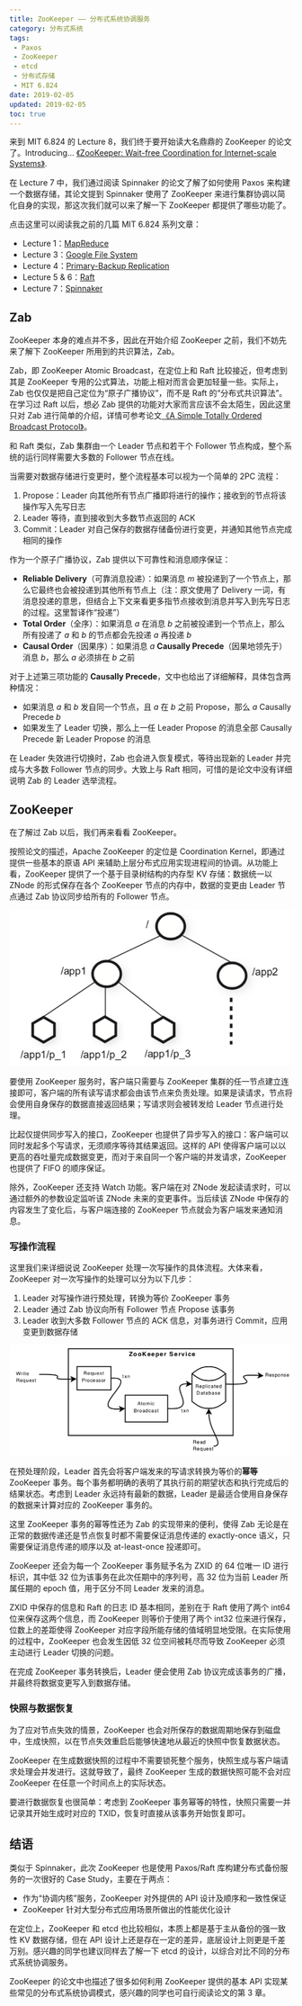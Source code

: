 ```yaml
---
title: ZooKeeper —— 分布式系统协调服务
category: 分布式系统
tags:
 - Paxos
 - ZooKeeper
 - etcd
 - 分布式存储
 - MIT 6.824
date: 2019-02-05
updated: 2019-02-05
toc: true
---
```


来到 MIT 6.824 的 Lecture 8，我们终于要开始读大名鼎鼎的 ZooKeeper 的论文了。Introducing... [《ZooKeeper: Wait-free Coordination for Internet-scale Systems》](http://nil.csail.mit.edu/6.824/2018/papers/zookeeper.pdf).

<!-- more -->

在 Lecture 7 中，我们通过阅读 Spinnaker 的论文了解了如何使用 Paxos 来构建一个数据存储，其论文提到 Spinnaker 使用了 ZooKeeper 来进行集群协调以简化自身的实现，那这次我们就可以来了解一下 ZooKeeper 都提供了哪些功能了。

点击这里可以阅读我之前的几篇 MIT 6.824 系列文章：

- Lecture 1：[MapReduce](/mapreduce_summary/)
- Lecture 3：[Google File System](/gfs/)
- Lecture 4：[Primary-Backup Replication](/primary-backup-replication/)
- Lecture 5 & 6：[Raft](/raft/)
- Lecture 7：[Spinnaker](/spinnaker/)

## Zab

ZooKeeper 本身的难点并不多，因此在开始介绍 ZooKeeper 之前，我们不妨先来了解下 ZooKeeper 所用到的共识算法，Zab。

Zab，即 ZooKeeper Atomic Broadcast，在定位上和 Raft 比较接近，但考虑到其是 ZooKeeper 专用的公式算法，功能上相对而言会更加轻量一些。实际上，Zab 也仅仅是把自己定位为“原子广播协议”，而不是 Raft 的“分布式共识算法”。在学习过 Raft 以后，想必 Zab 提供的功能对大家而言应该不会太陌生，因此这里只对 Zab 进行简单的介绍，详情可参考论文[《A Simple Totally Ordered Broadcast Protocol》](https://www.datadoghq.com/pdf/zab.totally-ordered-broadcast-protocol.2008.pdf)。

和 Raft 类似，Zab 集群由一个 Leader 节点和若干个 Follower 节点构成，整个系统的运行同样需要大多数的 Follower 节点在线。

当需要对数据存储进行变更时，整个流程基本可以视为一个简单的 2PC 流程：

 1. Propose：Leader 向其他所有节点广播即将进行的操作；接收到的节点将该操作写入先写日志
 2. Leader 等待，直到接收到大多数节点返回的 ACK
 3. Commit：Leader 对自己保存的数据存储备份进行变更，并通知其他节点完成相同的操作

作为一个原子广播协议，Zab 提供以下可靠性和消息顺序保证：

 - **Reliable Delivery**（可靠消息投递）：如果消息 $m$ 被投递到了一个节点上，那么它最终也会被投递到其他所有节点上（注：原文使用了 Delivery 一词，有消息投递的意思，但结合上下文来看更多指节点接收到消息并写入到先写日志的过程。这里暂译作“投递”）
 - **Total Order**（全序）：如果消息 $a$ 在消息 $b$ 之前被投递到一个节点上，那么所有投递了 $a$ 和 $b$ 的节点都会先投递 $a$ 再投递 $b$
 - **Causal Order**（因果序）：如果消息 $a$ **Causally Precede**（因果地领先于）消息 $b$，那么 $a$ 必须排在 $b$ 之前

对于上述第三项功能的 **Causally Precede**，文中也给出了详细解释，具体包含两种情况：

 - 如果消息 $a$ 和 $b$ 发自同一个节点，且 $a$ 在 $b$ 之前 Propose，那么 $a$ Causally Precede $b$
 - 如果发生了 Leader 切换，那么上一任 Leader Propose 的消息全部 Causally Precede 新 Leader Propose 的消息

在 Leader 失效进行切换时，Zab 也会进入恢复模式，等待出现新的 Leader 并完成与大多数 Follower 节点的同步。大致上与 Raft 相同，可惜的是论文中没有详细说明 Zab 的 Leader 选举流程。

## ZooKeeper

在了解过 Zab 以后，我们再来看看 ZooKeeper。

按照论文的描述，Apache ZooKeeper 的定位是 Coordination Kernel，即通过提供一些基本的原语 API 来辅助上层分布式应用实现进程间的协调。从功能上看，ZooKeeper 提供了一个基于目录树结构的内存型 KV 存储：数据统一以 ZNode 的形式保存在各个 ZooKeeper 节点的内存中，数据的变更由 Leader 节点通过 Zab 协议同步给所有的 Follower 节点。

![](/img/zookeeper/data-tree.png)

要使用 ZooKeeper 服务时，客户端只需要与 ZooKeeper 集群的任一节点建立连接即可，客户端的所有读写请求都会由该节点来负责处理。如果是读请求，节点将会使用自身保存的数据直接返回结果；写请求则会被转发给 Leader 节点进行处理。

比起仅提供同步写入的接口，ZooKeeper 也提供了异步写入的接口：客户端可以同时发起多个写请求，无须顺序等待其结果返回。这样的 API 使得客户端可以以更高的吞吐量完成数据变更，而对于来自同一个客户端的并发请求，ZooKeeper 也提供了 FIFO 的顺序保证。

除外，ZooKeeper 还支持 Watch 功能。客户端在对 ZNode 发起读请求时，可以通过额外的参数设定监听该 ZNode 未来的变更事件。当后续该 ZNode 中保存的内容发生了变化后，与客户端连接的 ZooKeeper 节点就会为客户端发来通知消息。

### 写操作流程

这里我们来详细说说 ZooKeeper 处理一次写操作的具体流程。大体来看，ZooKeeper 对一次写操作的处理可以分为以下几步：

1. Leader 对写操作进行预处理，转换为等价 ZooKeeper 事务
2. Leader 通过 Zab 协议向所有 Follower 节点 Propose 该事务
3. Leader 收到大多数 Follower 节点的 ACK 信息，对事务进行 Commit，应用变更到数据存储

![](/img/zookeeper/write.png)

在预处理阶段，Leader 首先会将客户端发来的写请求转换为等价的**幂等** ZooKeeper 事务。每个事务都明确的表明了其执行前的期望状态和执行完成后的结果状态。考虑到 Leader 永远持有最新的数据，Leader 是最适合使用自身保存的数据来计算对应的 ZooKeeper 事务的。

这里 ZooKeeper 事务的幂等性还为 Zab 的实现带来的便利，使得 Zab 无论是在正常的数据传递还是节点恢复时都不需要保证消息传递的 exactly-once 语义，只需要保证消息传递的顺序以及 at-least-once 投递即可。

ZooKeeper 还会为每一个 ZooKeeper 事务赋予名为 ZXID 的 64 位唯一 ID 进行标识，其中低 32 位为该事务在此次任期中的序列号，高 32 位为当前 Leader 所属任期的 epoch 值，用于区分不同 Leader 发来的消息。

ZXID 中保存的信息和 Raft 的日志 ID 基本相同，差别在于 Raft 使用了两个 int64 位来保存这两个信息，而 ZooKeeper 则等价于使用了两个 int32 位来进行保存，位数上的差距使得 ZooKeeper 对应字段所能存储的值域明显地受限。在实际使用的过程中，ZooKeeper 也会发生因低 32 位空间被耗尽而导致 ZooKeeper 必须主动进行 Leader 切换的问题。

在完成 ZooKeeper 事务转换后，Leader 便会使用 Zab 协议完成该事务的广播，并最终将数据变更写入到数据存储。

### 快照与数据恢复

为了应对节点失效的情景，ZooKeeper 也会对所保存的数据周期地保存到磁盘中，生成快照，以在节点失效重启后能够快速地从最近的快照中恢复数据状态。

ZooKeeper 在生成数据快照的过程中不需要锁死整个服务，快照生成与客户端请求处理会并发进行。这就导致了，最终 ZooKeeper 生成的数据快照可能不会对应 ZooKeeper 在任意一个时间点上的实际状态。

要进行数据恢复也很简单：考虑到 ZooKeeper 事务幂等的特性，快照只需要一并记录其开始生成时对应的 TXID，恢复时直接从该事务开始恢复即可。

## 结语

类似于 Spinnaker，此次 ZooKeeper 也是使用 Paxos/Raft 库构建分布式备份服务的一次很好的 Case Study，主要在于两点：

- 作为“协调内核”服务，ZooKeeper 对外提供的 API 设计及顺序和一致性保证
- ZooKeeper 针对大型分布式应用场景所做出的性能优化设计

在定位上，ZooKeeper 和 etcd 也比较相似，本质上都是基于主从备份的强一致性 KV 数据存储，但在 API 设计上还是存在一定的差异，底层设计上则更是千差万别。感兴趣的同学也建议同样去了解一下 etcd 的设计，以综合对比不同的分布式系统协调服务。

ZooKeeper 的论文中也描述了很多如何利用 ZooKeeper 提供的基本 API 实现某些常见的分布式系统协调模式，感兴趣的同学也可自行阅读论文的第 3 章。
